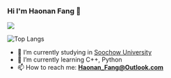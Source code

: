 ### Hi I'm Haonan Fang 👋

![](https://github-readme-stats.vercel.app/api?username=Neon-Rainbow&show_icons=true&theme=gruvbox) 

![Top Langs](https://github-readme-stats.vercel.app/api/top-langs/?username=Neon-Rainbow&layout=compact&hide=RichTextFormat,HTML,CMake&theme=gruvbox)

- 🔭 I’m currently studying in [Soochow University](http://scst.suda.edu.cn)
- 🌱 I’m currently learning C++, Python
- 📫 How to reach me: **Haonan_Fang@Outlook.com**

